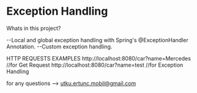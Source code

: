 # Exception Handling

Whats in this project?

--Local and global exception handling with Spring's @ExceptionHandler Annotation.
--Custom exception handling.

HTTP REQUESTS EXAMPLES
http://localhost:8080/car?name=Mercedes //for Get Request
http://localhost:8080/car?name=test  //for Exception Handling

for any questions --> utku.ertunc.mobil@gmail.com 
